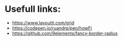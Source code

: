 # Usefull links:

- https://www.layoutit.com/grid
- https://codepen.io/ruandre/pen/howFi
- https://github.com/9elements/fancy-border-radius
